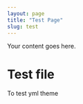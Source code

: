 ```yaml
---
layout: page
title: "Test Page"
slug: test
---
```

Your content goes here.
# Test file
To test yml theme
